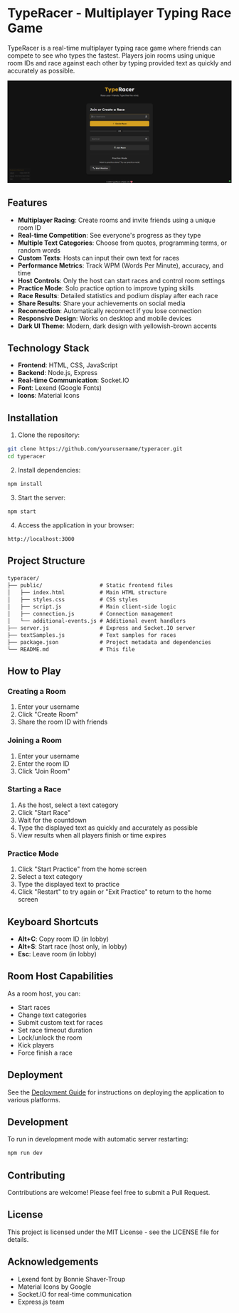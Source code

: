 # TypeRacer - Multiplayer Typing Race Game

TypeRacer is a real-time multiplayer typing race game where friends can compete to see who types the fastest. Players join rooms using unique room IDs and race against each other by typing provided text as quickly and accurately as possible.

![TypeRacer Screenshot](images/typeracer-screenshot.png)

## Features

- **Multiplayer Racing**: Create rooms and invite friends using a unique room ID
- **Real-time Competition**: See everyone's progress as they type
- **Multiple Text Categories**: Choose from quotes, programming terms, or random words
- **Custom Texts**: Hosts can input their own text for races
- **Performance Metrics**: Track WPM (Words Per Minute), accuracy, and time
- **Host Controls**: Only the host can start races and control room settings
- **Practice Mode**: Solo practice option to improve typing skills
- **Race Results**: Detailed statistics and podium display after each race
- **Share Results**: Share your achievements on social media
- **Reconnection**: Automatically reconnect if you lose connection
- **Responsive Design**: Works on desktop and mobile devices
- **Dark UI Theme**: Modern, dark design with yellowish-brown accents

## Technology Stack

- **Frontend**: HTML, CSS, JavaScript
- **Backend**: Node.js, Express
- **Real-time Communication**: Socket.IO
- **Font**: Lexend (Google Fonts)
- **Icons**: Material Icons

## Installation

1. Clone the repository:
```bash
git clone https://github.com/yourusername/typeracer.git
cd typeracer
```

2. Install dependencies:
```bash
npm install
```

3. Start the server:
```bash
npm start
```

4. Access the application in your browser:
```
http://localhost:3000
```

## Project Structure

```
typeracer/
├── public/                  # Static frontend files
│   ├── index.html           # Main HTML structure
│   ├── styles.css           # CSS styles
│   ├── script.js            # Main client-side logic
│   ├── connection.js        # Connection management
│   └── additional-events.js # Additional event handlers
├── server.js                # Express and Socket.IO server
├── textSamples.js           # Text samples for races
├── package.json             # Project metadata and dependencies
└── README.md                # This file
```

## How to Play

### Creating a Room
1. Enter your username
2. Click "Create Room"
3. Share the room ID with friends

### Joining a Room
1. Enter your username
2. Enter the room ID
3. Click "Join Room"

### Starting a Race
1. As the host, select a text category
2. Click "Start Race"
3. Wait for the countdown
4. Type the displayed text as quickly and accurately as possible
5. View results when all players finish or time expires

### Practice Mode
1. Click "Start Practice" from the home screen
2. Select a text category
3. Type the displayed text to practice
4. Click "Restart" to try again or "Exit Practice" to return to the home screen

## Keyboard Shortcuts

- **Alt+C**: Copy room ID (in lobby)
- **Alt+S**: Start race (host only, in lobby)
- **Esc**: Leave room (in lobby)

## Room Host Capabilities

As a room host, you can:
- Start races
- Change text categories
- Submit custom text for races
- Set race timeout duration
- Lock/unlock the room
- Kick players
- Force finish a race

## Deployment

See the [Deployment Guide](deployment-guide.md) for instructions on deploying the application to various platforms.

## Development

To run in development mode with automatic server restarting:
```bash
npm run dev
```

## Contributing

Contributions are welcome! Please feel free to submit a Pull Request.

## License

This project is licensed under the MIT License - see the LICENSE file for details.

## Acknowledgements

- Lexend font by Bonnie Shaver-Troup
- Material Icons by Google
- Socket.IO for real-time communication
- Express.js team